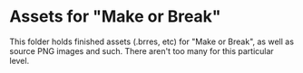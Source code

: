 # Assets for "Make or Break"

This folder holds finished assets (.brres, etc) for "Make or Break", as well as source PNG images and such. There aren't too many for this particular level.
